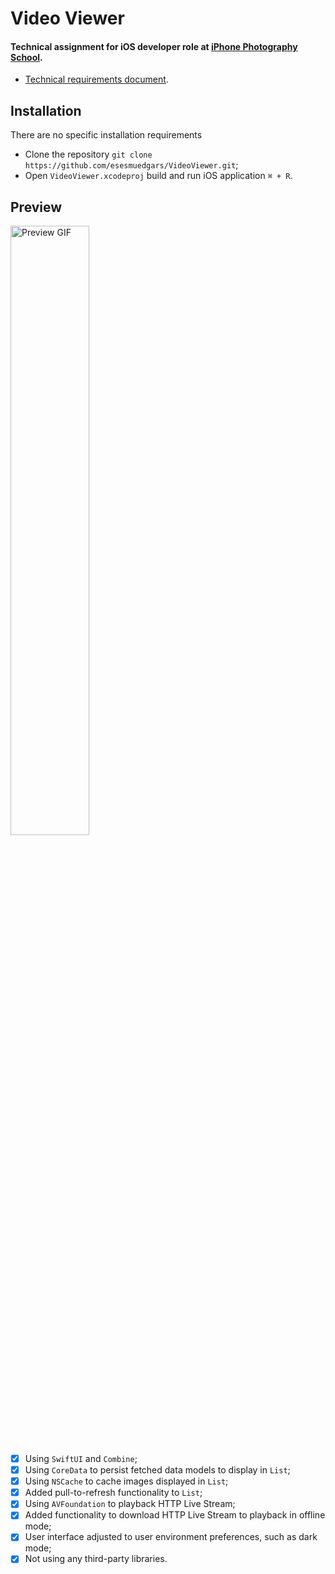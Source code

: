 # Video Viewer

#### Technical assignment for iOS developer role at [iPhone Photography School](iphonephotographyschool.com/).
- [Technical requirements document](https://github.com/esesmuedgars/VideoViewer/blob/master/RequirementsDocument.md).

## Installation

There are no specific installation requirements
- Clone the repository `git clone https://github.com/esesmuedgars/VideoViewer.git`;
- Open `VideoViewer.xcodeproj` build and run iOS application `⌘ + R`.

## Preview

<img alt="Preview GIF" src="https://github.com/esesmuedgars/VideoViewer/blob/assets/preview.gif" width="50%" />

- [X] Using `SwiftUI` and `Combine`;
- [X] Using `CoreData` to persist fetched data models to display in `List`;
- [X] Using `NSCache` to cache images displayed in `List`;
- [X] Added pull-to-refresh functionality to `List`;
- [X] Using `AVFoundation` to playback HTTP Live Stream;
- [X] Added functionality to download  HTTP Live Stream to playback in offline mode;
- [X] User interface adjusted to user environment preferences, such as dark mode;
- [X] Not using any third-party libraries.
